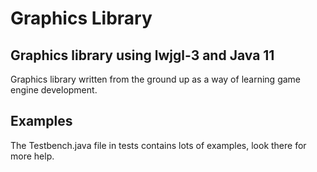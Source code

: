 # **Graphics Library**
## Graphics library using lwjgl-3 and Java 11

Graphics library written from the ground up as a way of learning game engine development.

## Examples

The Testbench.java file in tests contains lots of examples, look there for more help.
